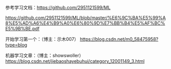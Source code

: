 

参考学习文档：https://github.com/2951121599/ML

https://github.com/2951121599/ML/blob/master/%E6%9C%BA%E5%99%A8%E5%AD%A6%E4%B9%A0%E6%80%9D%E7%BB%B4%E5%AF%BC%E5%9B%BE.pdf





开始学习第一个：（博主：示木007）  https://blog.csdn.net/m0_58475958?type=blog

机器学习文章：（博主：showswoller）https://blog.csdn.net/jiebaoshayebuhui/category_12001149_3.html